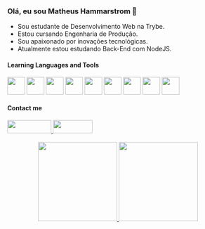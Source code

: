 ### Olá, eu sou Matheus Hammarstrom 👋

- Sou estudante de Desenvolvimento Web na Trybe.
- Estou cursando Engenharia de Produção.
- Sou apaixonado por inovações tecnológicas.
- Atualmente estou estudando Back-End com NodeJS.
  
#### Learning Languages and Tools
  <div style="display: inline_block">
  <img width="40em" src="https://cdn.jsdelivr.net/gh/devicons/devicon/icons/react/react-original.svg" />
  <img width="40em" src="https://cdn.jsdelivr.net/gh/devicons/devicon/icons/html5/html5-original.svg" />
  <img width="40em" src="https://cdn.jsdelivr.net/gh/devicons/devicon/icons/css3/css3-original.svg" />
  <img width="40em" src="https://cdn.jsdelivr.net/gh/devicons/devicon/icons/javascript/javascript-original.svg" />
  <img width="40em" src="https://cdn.jsdelivr.net/gh/devicons/devicon/icons/nodejs/nodejs-original-wordmark.svg" />
  <img width="40em" src="https://cdn.jsdelivr.net/gh/devicons/devicon/icons/mysql/mysql-original.svg" />
  <img width="40em" src="https://cdn.jsdelivr.net/gh/devicons/devicon/icons/docker/docker-original.svg" />
  <img width="40em" src="https://cdn.jsdelivr.net/gh/devicons/devicon/icons/jest/jest-plain.svg" />
  <img width="40em"  src="https://cdn.jsdelivr.net/gh/devicons/devicon/icons/redux/redux-original.svg" />
  </div>
  
#### Contact me
  <div style="display: inline_block">
    <a href="https://www.linkedin.com/in/matheushammarstrom/">
      <img height ="30em" width ="100em" src ="https://img.shields.io/badge/LinkedIn-0077B5?style=for-the-badge&logo=linkedin&logoColor=white"/>
    </a>
    <a href="mailto:matheusfelippeh@gmail.com">
    <img height ="30em" width ="90em" src ="https://img.shields.io/badge/Gmail-D14836?style=for-the-badge&logo=gmail&logoColor=white"/>
  </div>
  </br>
 
  <div align="center">
    <a href="https://github.com/matheushammarstrom">
      <img height="180em" src="https://github-readme-stats.vercel.app/api?username=matheushammarstrom&show_icons=true&theme=github_dark&include_all_commits=true&count_private=true" />
      <img height="180em" src="https://github-readme-stats.vercel.app/api/top-langs/?username=matheushammarstrom&layout=compact&langs_count=7&theme=github_dark" />
    </a>
  </div>
  
 
